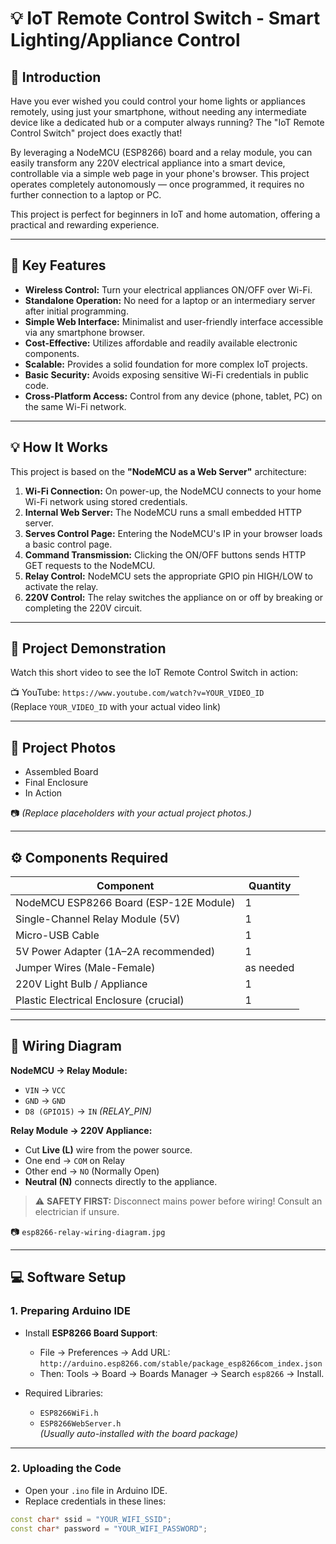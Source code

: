 # 💡 IoT Remote Control Switch - Smart Lighting/Appliance Control

## 📘 Introduction

Have you ever wished you could control your home lights or appliances remotely, using just your smartphone, without needing any intermediate device like a dedicated hub or a computer always running? The "IoT Remote Control Switch" project does exactly that!

By leveraging a NodeMCU (ESP8266) board and a relay module, you can easily transform any 220V electrical appliance into a smart device, controllable via a simple web page in your phone's browser. This project operates completely autonomously — once programmed, it requires no further connection to a laptop or PC.

This project is perfect for beginners in IoT and home automation, offering a practical and rewarding experience.

---

## 🚀 Key Features

- **Wireless Control:** Turn your electrical appliances ON/OFF over Wi-Fi.
- **Standalone Operation:** No need for a laptop or an intermediary server after initial programming.
- **Simple Web Interface:** Minimalist and user-friendly interface accessible via any smartphone browser.
- **Cost-Effective:** Utilizes affordable and readily available electronic components.
- **Scalable:** Provides a solid foundation for more complex IoT projects.
- **Basic Security:** Avoids exposing sensitive Wi-Fi credentials in public code.
- **Cross-Platform Access:** Control from any device (phone, tablet, PC) on the same Wi-Fi network.

---

## 💡 How It Works

This project is based on the **"NodeMCU as a Web Server"** architecture:

1. **Wi-Fi Connection:** On power-up, the NodeMCU connects to your home Wi-Fi network using stored credentials.
2. **Internal Web Server:** The NodeMCU runs a small embedded HTTP server.
3. **Serves Control Page:** Entering the NodeMCU's IP in your browser loads a basic control page.
4. **Command Transmission:** Clicking the ON/OFF buttons sends HTTP GET requests to the NodeMCU.
5. **Relay Control:** NodeMCU sets the appropriate GPIO pin HIGH/LOW to activate the relay.
6. **220V Control:** The relay switches the appliance on or off by breaking or completing the 220V circuit.

---

## 🎥 Project Demonstration

Watch this short video to see the IoT Remote Control Switch in action:

📺 YouTube: `https://www.youtube.com/watch?v=YOUR_VIDEO_ID`  
(Replace `YOUR_VIDEO_ID` with your actual video link)

---

## 📸 Project Photos

- Assembled Board  
- Final Enclosure  
- In Action  

📷 *(Replace placeholders with your actual project photos.)*

---

## ⚙️ Components Required

| Component                               | Quantity |
|-----------------------------------------|----------|
| NodeMCU ESP8266 Board (ESP-12E Module)  | 1        |
| Single-Channel Relay Module (5V)        | 1        |
| Micro-USB Cable                         | 1        |
| 5V Power Adapter (1A–2A recommended)    | 1        |
| Jumper Wires (Male-Female)              | as needed|
| 220V Light Bulb / Appliance             | 1        |
| Plastic Electrical Enclosure (crucial) | 1        |

---

## 🔌 Wiring Diagram

**NodeMCU → Relay Module:**

- `VIN` → `VCC`
- `GND` → `GND`
- `D8 (GPIO15)` → `IN` *(RELAY_PIN)*

**Relay Module → 220V Appliance:**

- Cut **Live (L)** wire from the power source.
- One end → `COM` on Relay
- Other end → `NO` (Normally Open)
- **Neutral (N)** connects directly to the appliance.

> ⚠️ **SAFETY FIRST:** Disconnect mains power before wiring! Consult an electrician if unsure.

📷 `esp8266-relay-wiring-diagram.jpg`

---

## 💻 Software Setup

### 1. Preparing Arduino IDE

- Install **ESP8266 Board Support**:
  - File → Preferences → Add URL:  
    `http://arduino.esp8266.com/stable/package_esp8266com_index.json`
  - Then: Tools → Board → Boards Manager → Search `esp8266` → Install.

- Required Libraries:
  - `ESP8266WiFi.h`  
  - `ESP8266WebServer.h`  
  *(Usually auto-installed with the board package)*

---

### 2. Uploading the Code

- Open your `.ino` file in Arduino IDE.
- Replace credentials in these lines:

```cpp
const char* ssid = "YOUR_WIFI_SSID";
const char* password = "YOUR_WIFI_PASSWORD";

